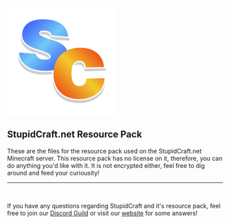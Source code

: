 <img src="pack_icon.png" width="256px" />

## StupidCraft.net Resource Pack
These are the files for the resource pack used on the StupidCraft.net Minecraft server. This resource pack has no license on it, therefore, you can do anything you'd like with it. It is not encrypted either, feel free to dig around and feed your curiousity!

<hr />
<br />

If you have any questions regarding StupidCraft and it's resource pack, feel free to join our [Discord Guild](https://discord.gg/CCSunWy) or visit our [website](https://stupidcraft.net) for some answers!